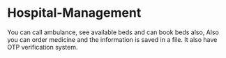 # Hospital-Management
You can call ambulance, see available beds and can book beds also, Also you can order medicine and the information is saved in a file. It also have OTP verification system.
